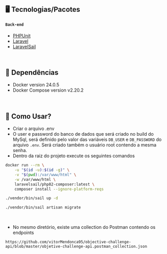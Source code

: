 ## 🖥 Tecnologias/Pacotes

#### `Back-end`

- [PHPUnit](https://github.com/sebastianbergmann/phpunit#phpunit)
- [Laravel](https://laravel.com/docs/10.x)
- [LaravelSail](https://laravel.com/docs/10.x/sail)

<br>

## 📁 Dependências

- Docker version 24.0.5
- Docker Compose version v2.20.2

<br>

## 🎴 Como Usar?
- Criar o arquivo .env
- O user e password do banco de dados que será criado no build do MySql, será definido pelo valor das variáveis `DB_USER` e `DB_PASSWORD` do arquivo `.env`. Será criado também o usuário root contendo a mesma senha.
- Dentro da raiz do projeto execute os seguintes comandos

```bash
docker run --rm \
    -u "$(id -u):$(id -g)" \
    -v "$(pwd):/var/www/html" \
    -w /var/www/html \
    laravelsail/php82-composer:latest \
    composer install --ignore-platform-reqs
```

```bash
./vendor/bin/sail up -d
```


```bash
./vendor/bin/sail artisan migrate
```

<br>

- No mesmo diretório, existe uma collection do Postman contendo os endpoints

```link
https://github.com/vitorMendonca95/objective-challenge-api/blob/master/objetive-challenge-api.postman_collection.json
```

<br>
